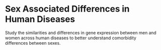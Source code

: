 # Sex Associated Differences in Human Diseases
Study the similarities and differences in gene expression between men and women across human diseases to better understand comorbidity differences between sexes.
